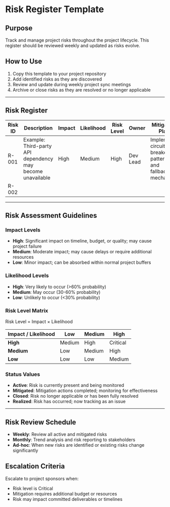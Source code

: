 # Risk Register Template

## Purpose
Track and manage project risks throughout the project lifecycle. This register should be reviewed weekly and updated as risks evolve.

## How to Use
1. Copy this template to your project repository
2. Add identified risks as they are discovered
3. Review and update during weekly project sync meetings
4. Archive or close risks as they are resolved or no longer applicable

---

## Risk Register

| Risk ID | Description | Impact | Likelihood | Risk Level | Owner | Mitigation Plan | Status | Last Updated |
|---------|-------------|--------|------------|------------|-------|-----------------|--------|--------------|
| R-001 | Example: Third-party API dependency may become unavailable | High | Medium | High | Dev Lead | Implement circuit breaker pattern and fallback mechanism | Active | 2024-01-15 |
| R-002 | | | | | | | | |

---

## Risk Assessment Guidelines

### Impact Levels
- **High**: Significant impact on timeline, budget, or quality; may cause project failure
- **Medium**: Moderate impact; may cause delays or require additional resources
- **Low**: Minor impact; can be absorbed within normal project buffers

### Likelihood Levels
- **High**: Very likely to occur (>60% probability)
- **Medium**: May occur (30-60% probability)
- **Low**: Unlikely to occur (<30% probability)

### Risk Level Matrix
Risk Level = Impact × Likelihood

| Impact / Likelihood | Low | Medium | High |
|---------------------|-----|--------|------|
| **High** | Medium | High | Critical |
| **Medium** | Low | Medium | High |
| **Low** | Low | Low | Medium |

### Status Values
- **Active**: Risk is currently present and being monitored
- **Mitigated**: Mitigation actions completed; monitoring for effectiveness
- **Closed**: Risk no longer applicable or has been fully resolved
- **Realized**: Risk has occurred; now tracking as an issue

---

## Risk Review Schedule
- **Weekly**: Review all active and mitigated risks
- **Monthly**: Trend analysis and risk reporting to stakeholders
- **Ad-hoc**: When new risks are identified or existing risks change significantly

## Escalation Criteria
Escalate to project sponsors when:
- Risk level is Critical
- Mitigation requires additional budget or resources
- Risk may impact committed deliverables or timelines
